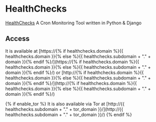# HealthChecks

[HealthChecks](https://HealthChecks.io) A Cron Monitoring Tool written in Python & Django

## Access

It is available at [https://{% if healthchecks.domain %}{{ healthchecks.domain }}{% else %}{{ healthchecks.subdomain + "." + domain }}{% endif %}/](https://{% if healthchecks.domain %}{{ healthchecks.domain }}{% else %}{{ healthchecks.subdomain + "." + domain }}{% endif %}/) or [http://{% if healthchecks.domain %}{{ healthchecks.domain }}{% else %}{{ healthchecks.subdomain + "." + domain }}{% endif %}/](http://{% if healthchecks.domain %}{{ healthchecks.domain }}{% else %}{{ healthchecks.subdomain + "." + domain }}{% endif %}/)

{% if enable_tor %}
It is also available via Tor at [http://{{ healthchecks.subdomain + "." + tor_domain }}/](http://{{ healthchecks.subdomain + "." + tor_domain }}/)
{% endif %}
